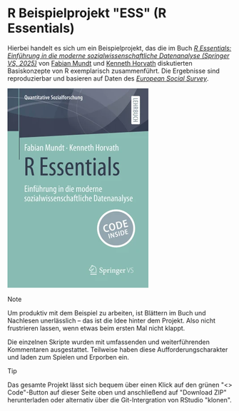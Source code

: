 # R Beispielprojekt "ESS" (R Essentials)

Hierbei handelt es sich um ein Beispielprojekt, das die im Buch [*R Essentials: Einführung in die moderne sozialwissenschaftliche Datenanalyse (Springer VS, 2025)*](https://link.springer.com/book/9783658487935) von [Fabian Mundt](http://inventionate.de) und [Kenneth Horvath](https://phzh.ch/ueber-die-phzh/organisation/personen/mitarbeitendenportraet/?username=kenneth.horvath) diskutierten Basiskonzepte von R exemplarisch zusammenführt. Die Ergebnisse sind reproduzierbar und basieren auf Daten des [*European Social Survey*](https://www.europeansocialsurvey.org).

![R Essentials](cover.webp "R Essentials")

> [!NOTE] 
> Um produktiv mit dem Beispiel zu arbeiten, ist Blättern im Buch und Nachlesen unerlässlich – das ist die Idee hinter dem Projekt. Also nicht frustrieren lassen, wenn etwas beim ersten Mal nicht klappt.
>
>Die einzelnen Skripte wurden mit umfassenden und weiterführenden Kommentaren ausgestattet. Teilweise haben diese Aufforderungscharakter und laden zum Spielen und Erporben ein.

> [!TIP]
> Das gesamte Projekt lässt sich bequem über einen Klick auf den grünen "<> Code"-Button auf dieser Seite oben und anschließend auf "Download ZIP" herunterladen oder alternativ über die Git-Intergration von RStudio "klonen".
